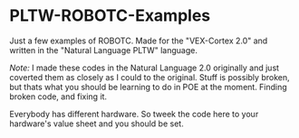 # PLTW-ROBOTC-Examples
Just a few examples of ROBOTC. Made for the "VEX-Cortex 2.0" and written in the "Natural Language PLTW" language.

*Note:* I made these codes in the Natural Language 2.0 originally and just coverted them as closely as I could to the original. Stuff is possibly broken, but thats what you should be learning to do in POE at the moment. Finding broken code, and fixing it.

Everybody has different hardware. So tweek the code here to your hardware's value sheet and you should be set.
